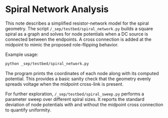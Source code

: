 # Spiral Network Analysis

This note describes a simplified resistor-network model for the
spiral geometry. The script `/_sep/testbed/spiral_network.py` builds a
square spiral as a graph and solves for node potentials when a DC
source is connected between the endpoints. A cross connection is added
at the midpoint to mimic the proposed role-flipping behavior.

Example usage:

```bash
python _sep/testbed/spiral_network.py
```

The program prints the coordinates of each node along with its computed
potential. This provides a basic sanity check that the geometry evenly
spreads voltage when the midpoint cross-link is present.

For further exploration, `/_sep/testbed/spiral_sweep.py` performs a
parameter sweep over different spiral sizes. It reports the standard
deviation of node potentials with and without the midpoint cross
connection to quantify uniformity.
